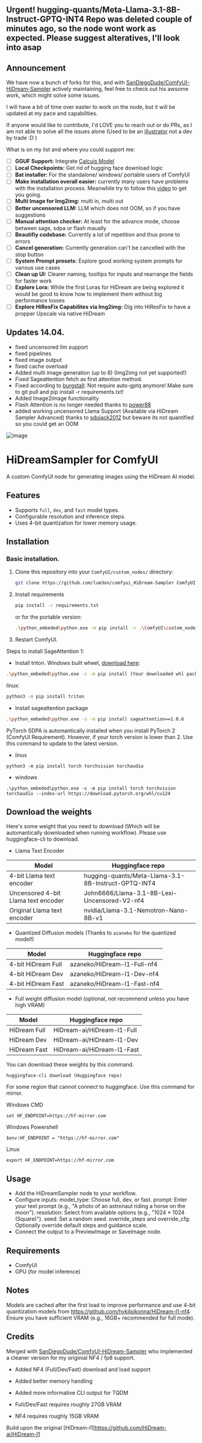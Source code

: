 ## Urgent! hugging-quants/Meta-Llama-3.1-8B-Instruct-GPTQ-INT4 Repo was deleted couple of minutes ago, so the node wont work as expected. Please suggest alteratives, I'll look into asap

## Announcement

We have now a bunch of forks for this, and with [SanDiegoDude/ComfyUI-HiDream-Sampler](https://github.com/SanDiegoDude/ComfyUI-HiDream-Sampler/) actively maintaining, feel free to check out his awsome work, which might solve some issues.

I will have a bit of time over easter to work on the node, but it will be updated at my pace and capabilities.

If anyone would like to contribute, I'd LOVE you to reach out or do PRs, as I am not able to solve all the issues alone (Used to be an [illustrator](https://benjaminbertram.com/) not a dev by trade :D )

What is on my list and where you could support me:

- [ ] **GGUF Support:** Integrate [Calcuis Model](https://huggingface.co/calcuis/hidream-gguf/tree/main)
- [ ] **Local Checkpoints:** Get rid of hugging face download logic
- [ ] **Bat installer:** For the standalone/ windows/ portable users of ComfyUI
- [ ] **Make installation overall easier:** currently many users have problems with the installation process. Meanwhile try to follow this [video](https://www.youtube.com/watch?v=KRnJCLdgdRE) to get you going. 
- [ ] **Multi Image for Img2img:** multi in, multi out
- [ ] **Better uncensored LLM:** LLM which does not OOM, so if you have suggestions
- [ ] **Manual attention checker:** At least for the advance mode, choose between sage, sdpa or flash maually
- [ ] **Beautifiy codebase:** Currently a lot of repetition and thus prone to errors
- [ ] **Cancel generation:** Currently generation can't be cancelled with the stop button
- [ ] **System Prompt presets:** Explore good working system prompts for various use cases
- [ ] **Clean up UI:** Clearer naming, tooltips for inputs and rearrange the fields for faster work
- [ ] **Explore Lora:** While the first Loras for HiDream are being explored it would be good to know how to implement them without big performance losses
- [ ] **Explore HiResFix Capabilites via Img2img:** Dig into HiResFix to have a propper Upscale via native HiDream

## Updates 14.04.

- fixed uncensored llm support
- fixed pipelines
- fixed image output
- fixed cache overload
- Added multi image generation (up to 8) (Img2img not yet supported!)
- Fixed Sageattention fetch as first attention method.
- Fixed according to [burgstall](https://github.com/Burgstall-labs): Not require auto-gptq anymore! Make sure to git pull and pip install -r requirements.txt! 
- Added Image2image functionality
- Flash Attention is no longer needed thanks to [power88](https://github.com/power88)
- added working uncensored Llama Support (Available via HiDream Sampler Advanced) thanks to [sdujack2012](https://github.com/sdujack2012) but beware its not quantified so you could get an OOM

![image](sample_workflow/workflow.png)

# HiDreamSampler for ComfyUI

A custom ComfyUI node for generating images using the HiDream AI model.

## Features
- Supports `full`, `dev`, and `fast` model types.
- Configurable resolution and inference steps.
- Uses 4-bit quantization for lower memory usage.

## Installation
### Basic installation.
1. Clone this repository into your `ComfyUI/custom_nodes/` directory:
   ```bash
   git clone https://github.com/lum3on/comfyui_HiDream-Sampler ComfyUI/custom_nodes/comfyui_HiDream-Sampler
   ```

2. Install requirements
    ```bash
    pip install -r requirements.txt
    ```
    or for the portable version:
   ```bash
   .\python_embeded\python.exe -m pip install -r .\ComfyUI\custom_nodes\comfyui_HiDream-Sampler\requirements.txt
   ```
   
4. Restart ComfyUI.

Steps to install SageAttention 1:
- Install triton.
Windows built wheel, [download here](https://huggingface.co/madbuda/triton-windows-builds):
```bash
.\python_embeded\python.exe -s -m pip install (Your downloaded whl package)
```
linux:
```bash
python3 -m pip install triton
```

- Install sageattention package
```bash
.\python_embeded\python.exe -s -m pip install sageattention==1.0.6
```
PyTorch SDPA is automantically installed when you install PyTorch 2 (ComfyUI Requirement). However, if your torch version is lower than 2. Use this command to update to the latest version.
- linux
```
python3 -m pip install torch torchvision torchaudio
```
- windows
```
.\python_embeded\python.exe -s -m pip install torch torchvision torchaudio --index-url https://download.pytorch.org/whl/cu124
```

## Download the weights
Here's some weight that you need to download (Which will be automantically downloaded when running workflow). Please use huggingface-cli to download.
- Llama Text Encoder

| Model | Huggingface repo | 
|------------------------|---------------------------|
| 4-bit Llama text encoder       | hugging-quants/Meta-Llama-3.1-8B-Instruct-GPTQ-INT4  | 
| Uncensored 4-bit Llama text encoder      | John6666/Llama-3.1-8B-Lexi-Uncensored-V2-nf4  | 
| Original Llama text encoder       | nvidia/Llama-3.1-Nemotron-Nano-8B-v1  | 

- Quantized Diffusion models (Thanks to `azaneko` for the quantized model!)

| Model | Huggingface repo | 
|------------------------|---------------------------|
| 4-bit HiDream Full       | azaneko/HiDream-I1-Full-nf4  | 
| 4-bit HiDream Dev       | azaneko/HiDream-I1-Dev-nf4  | 
| 4-bit HiDream Fast       | azaneko/HiDream-I1-Fast-nf4  | 

- Full weight diffusion model (optional, not recommend unless you have high VRAM)

| Model | Huggingface repo | 
|------------------------|---------------------------|
| HiDream Full       | HiDream-ai/HiDream-I1-Full  | 
| HiDream Dev       | HiDream-ai/HiDream-I1-Dev  | 
| HiDream Fast       | HiDream-ai/HiDream-I1-Fast  | 

You can download these weights by this command.
```shell
huggingface-cli download (Huggingface repo)
```
For some region that cannot connect to huggingface. Use this command for mirror.

Windows CMD
```shell
set HF_ENDPOINT=https://hf-mirror.com
```
Windows Powershell
```shell
$env:HF_ENDPOINT = "https://hf-mirror.com"
```
Linux
```shell
export HF_ENDPOINT=https://hf-mirror.com
```

## Usage
- Add the HiDreamSampler node to your workflow.
- Configure inputs:
    model_type: Choose full, dev, or fast.
    prompt: Enter your text prompt (e.g., "A photo of an astronaut riding a horse on the moon").
    resolution: Select from available options (e.g., "1024 × 1024 (Square)").
    seed: Set a random seed.
    override_steps and override_cfg: Optionally override default steps and guidance scale.
- Connect the output to a PreviewImage or SaveImage node.

## Requirements
- ComfyUI
- GPU (for model inference)

## Notes
Models are cached after the first load to improve performance and use 4-bit quantization models from https://github.com/hykilpikonna/HiDream-I1-nf4.
Ensure you have sufficient VRAM (e.g., 16GB+ recommended for full mode).

## Credits

Merged with [SanDiegoDude/ComfyUI-HiDream-Sampler](https://github.com/SanDiegoDude/ComfyUI-HiDream-Sampler/) who implemented a cleaner version for my originial NF4 / fp8 support.

- Added NF4 (Full/Dev/Fast) download and load support
- Added better memory handling
- Added more informative CLI output for TQDM

- Full/Dev/Fast requires roughly 27GB VRAM
- NF4 requires roughly 15GB VRAM

Build upon the original [HiDream-I1]https://github.com/HiDream-ai/HiDream-I1
